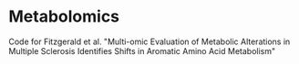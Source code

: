 # Metabolomics
Code for Fitzgerald et al. "Multi-omic Evaluation of Metabolic Alterations in Multiple Sclerosis Identifies Shifts in Aromatic Amino Acid Metabolism"
